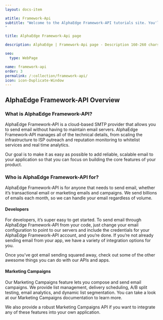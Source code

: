 ```yaml
---
layout: docs-item

atitle: Framework-Api
subtitle: "Welcome to the AlphaEdge Framework-API tutorials site. You'll find comprehensive guides, documentation, and our tutorials to help you start working with it as quickly as possible, as well as support if you get stuck. Let's jump right in!
"

title: AlphaEdge Framework-Api page

description: AlphaEdge | Framework-Api page - Description 160-260 chars

seo:
  type: WebPage

name: framework-api
order: 3
permalink: /:collection/framework-api/
icon: icon-Duplicate-Window
---
```


## AlphaEdge Framework-API Overview
### What is AlphaEdge Framework-API?
    
AlphaEdge Framework-API is a cloud-based SMTP provider that allows you to send email without having to maintain email servers. AlphaEdge Framework-API  manages all of the technical details, from scaling the infrastructure to ISP outreach and reputation monitoring to whitelist services and real time analytics.
    
Our goal is to make it as easy as possible to add reliable, scalable email to your application so that you can focus on building the core features of your product.
    
### Who is AlphaEdge Framework-API for?
    
AlphaEdge Framework-API is for anyone that needs to send email, whether it’s transactional email or marketing emails and campaigns. We send billions of emails each month, so we can handle your email regardless of volume.
    
#### Developers
    
For developers, it’s super easy to get started. To send email through AlphaEdge Framework-API from your code, just change your email configuration to point to our servers and include the credentials for your AlphaEdge Framework-API account, and you’re done. If you’re not already sending email from your app, we have a variety of integration options for you.
    
Once you’ve got email sending squared away, check out some of the other awesome things you can do with our APIs and apps.
    
#### Marketing Campaigns
    
Our Marketing Campaigns feature lets you compose and send email campaigns. We provide list management, delivery scheduling, A/B split testing, email analytics, and dynamic list segmentation. You can take a look at our Marketing Campaigns documentation to learn more.
    
We also provide a robust Marketing Campaigns API if you want to integrate any of these features into your own application.
